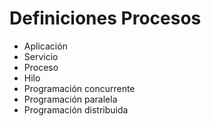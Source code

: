 # Definiciones Procesos

- Aplicación
- Servicio
- Proceso
- Hilo
- Programación concurrente
- Programación paralela
- Programación distribuida
